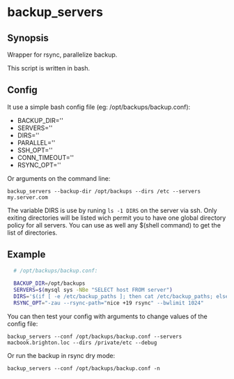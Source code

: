 backup_servers
============

## Synopsis

Wrapper for rsync, parallelize backup.

This script is written in bash.

## Config
It use a simple bash config file (eg: /opt/backups/backup.conf):

- BACKUP_DIR=''
- SERVERS=''
- DIRS=''
- PARALLEL=''
- SSH_OPT=''
- CONN_TIMEOUT=''
- RSYNC_OPT=''

Or arguments on the command line:

  `backup_servers --backup-dir /opt/backups --dirs /etc --servers my.server.com`
  
The variable DIRS is use by runing `ls -1 DIRS` on the server via ssh.
Only exiting directories will be listed wich permit you to have one global directory policy for all servers.
You can use as well any $(shell command) to get the list of directories.

## Example

```bash
  # /opt/backups/backup.conf:
  
  BACKUP_DIR=/opt/backups
  SERVERS=$(mysql sys -NBe "SELECT host FROM server")
  DIRS='$(if [ -e /etc/backup_paths ]; then cat /etc/backup_paths; else echo "/etc /home")'
  RSYNC_OPT="-zau --rsync-path="nice +19 rsync" --bwlimit 1024"

```
You can then test your config with arguments to change values of the config file:

  `backup_servers --conf /opt/backups/backup.conf --servers macbook.brighton.loc --dirs /private/etc --debug`
  
Or run the backup in rsync dry mode:
  
  `backup_servers --conf /opt/backups/backup.conf -n`
  


